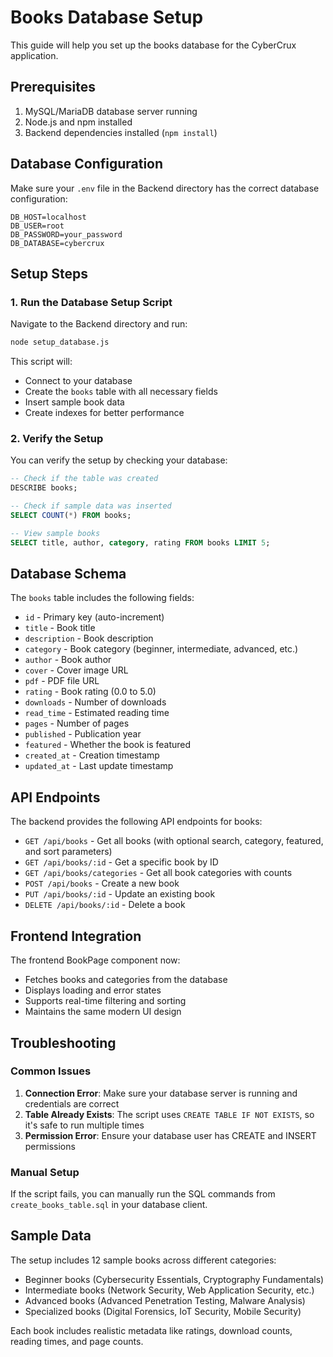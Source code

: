 # Books Database Setup

This guide will help you set up the books database for the CyberCrux application.

## Prerequisites

1. MySQL/MariaDB database server running
2. Node.js and npm installed
3. Backend dependencies installed (`npm install`)

## Database Configuration

Make sure your `.env` file in the Backend directory has the correct database configuration:

```env
DB_HOST=localhost
DB_USER=root
DB_PASSWORD=your_password
DB_DATABASE=cybercrux
```

## Setup Steps

### 1. Run the Database Setup Script

Navigate to the Backend directory and run:

```bash
node setup_database.js
```

This script will:
- Connect to your database
- Create the `books` table with all necessary fields
- Insert sample book data
- Create indexes for better performance

### 2. Verify the Setup

You can verify the setup by checking your database:

```sql
-- Check if the table was created
DESCRIBE books;

-- Check if sample data was inserted
SELECT COUNT(*) FROM books;

-- View sample books
SELECT title, author, category, rating FROM books LIMIT 5;
```

## Database Schema

The `books` table includes the following fields:

- `id` - Primary key (auto-increment)
- `title` - Book title
- `description` - Book description
- `category` - Book category (beginner, intermediate, advanced, etc.)
- `author` - Book author
- `cover` - Cover image URL
- `pdf` - PDF file URL
- `rating` - Book rating (0.0 to 5.0)
- `downloads` - Number of downloads
- `read_time` - Estimated reading time
- `pages` - Number of pages
- `published` - Publication year
- `featured` - Whether the book is featured
- `created_at` - Creation timestamp
- `updated_at` - Last update timestamp

## API Endpoints

The backend provides the following API endpoints for books:

- `GET /api/books` - Get all books (with optional search, category, featured, and sort parameters)
- `GET /api/books/:id` - Get a specific book by ID
- `GET /api/books/categories` - Get all book categories with counts
- `POST /api/books` - Create a new book
- `PUT /api/books/:id` - Update an existing book
- `DELETE /api/books/:id` - Delete a book

## Frontend Integration

The frontend BookPage component now:
- Fetches books and categories from the database
- Displays loading and error states
- Supports real-time filtering and sorting
- Maintains the same modern UI design

## Troubleshooting

### Common Issues

1. **Connection Error**: Make sure your database server is running and credentials are correct
2. **Table Already Exists**: The script uses `CREATE TABLE IF NOT EXISTS`, so it's safe to run multiple times
3. **Permission Error**: Ensure your database user has CREATE and INSERT permissions

### Manual Setup

If the script fails, you can manually run the SQL commands from `create_books_table.sql` in your database client.

## Sample Data

The setup includes 12 sample books across different categories:
- Beginner books (Cybersecurity Essentials, Cryptography Fundamentals)
- Intermediate books (Network Security, Web Application Security, etc.)
- Advanced books (Advanced Penetration Testing, Malware Analysis)
- Specialized books (Digital Forensics, IoT Security, Mobile Security)

Each book includes realistic metadata like ratings, download counts, reading times, and page counts. 